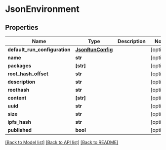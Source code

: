 # JsonEnvironment


## Properties
Name | Type | Description | Notes
------------ | ------------- | ------------- | -------------
**default_run_configuration** | [**JsonRunConfig**](JsonRunConfig.md) |  | [optional] 
**name** | **str** |  | [optional] 
**packages** | **[str]** |  | [optional] 
**root_hash_offset** | **str** |  | [optional] 
**description** | **str** |  | [optional] 
**roothash** | **str** |  | [optional] 
**content** | **[str]** |  | [optional] 
**uuid** | **str** |  | [optional] 
**size** | **str** |  | [optional] 
**ipfs_hash** | **str** |  | [optional] 
**published** | **bool** |  | [optional] 

[[Back to Model list]](../README.md#documentation-for-models) [[Back to API list]](../README.md#documentation-for-api-endpoints) [[Back to README]](../README.md)


